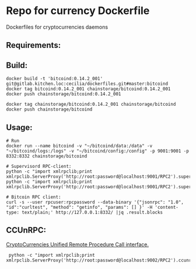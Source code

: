 Repo for currency Dockerfile
============================
Dockerfiles for cryptocurrencies daemons


Requirements:
------------


Build:
------

    docker build -t 'bitcoind:0.14.2_001' git@gitlab.kitchen.loc:cecilia/dockerfiles.git#master:bitcoind
    docker tag bitcoind:0.14.2_001 chainstorage/bitcoind:0.14.2_001
    docker push chainstorage/bitcoind:0.14.2_001

    docker tag chainstorage/bitcoind:0.14.2_001 chainstorage/bitcoind
    docker push chainstorage/bitcoind

Usage:
------

    # Run
    docker run --name bitcoind -v "~/bitcoind/data:/data" -v "~/bitcoind/logs:/logs" -v "~/bitcoind/config:/config" -p 9001:9001 -p 8332:8332 chainstorage/bitcoind

    # Supervisord RPC-client:
    python -c "import xmlrpclib;print xmlrpclib.ServerProxy('http://root:password@localhost:9001/RPC2').supervisor.stopProcess('bitcoind')"
    python -c "import xmlrpclib;print xmlrpclib.ServerProxy('http://root:password@localhost:9001/RPC2').supervisor.startProcess('bitcoind')"

    # Bitcoin RPC client:
    curl -s --user rpcuser:rpcpassword --data-binary '{"jsonrpc": "1.0", "id":"curltest", "method": "getinfo", "params": [] }' -H 'content-type: text/plain;' http://127.0.0.1:8332/ |jq .result.blocks


CCUnRPC:
--------

[CryptoCurrencies Unified Remote Procedure Call interface.](https://github.com/chainstorage/CCUnRPC)

     python -c "import xmlrpclib;print xmlrpclib.ServerProxy('http://root:password@localhost:9002/RPC2').ccunrpc.get_height()"
     
